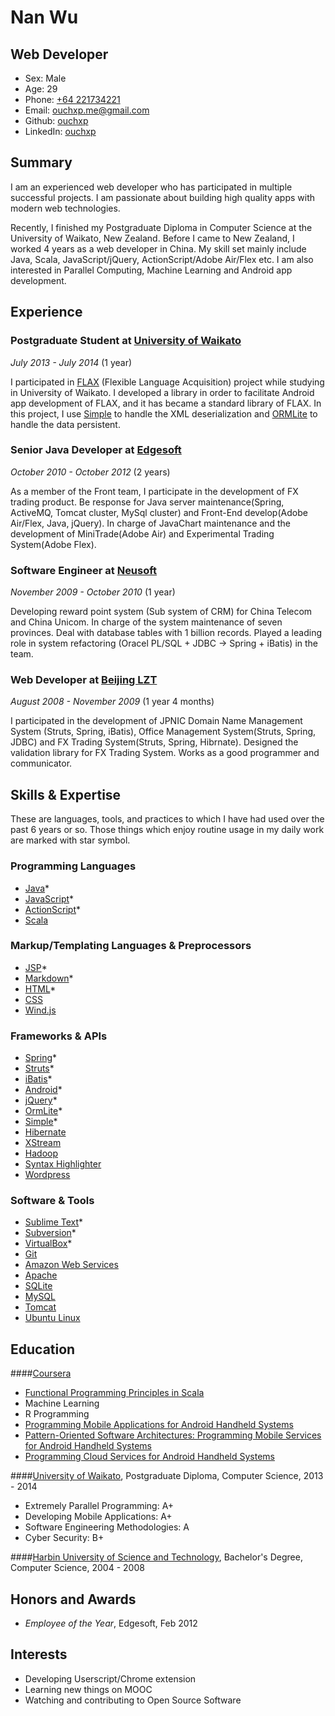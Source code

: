 Nan Wu
=============

Web Developer
-----------------------
- Sex: Male
- Age: 29
- Phone: [+64 221734221](tel://+64221734221)
- Email: <ouchxp.me@gmail.com>
- Github: [ouchxp](http://github.com/ouchxp)
- LinkedIn: [ouchxp](http://nz.linkedin.com/in/ouchxp/)


Summary
-------

I am an experienced web developer who has participated in multiple successful projects. I am passionate about building high quality apps with modern web technologies. 

Recently, I finished my Postgraduate Diploma in Computer Science at the University of Waikato, New Zealand. Before I came to New Zealand, I worked 4 years as a web developer in China. My skill set mainly include Java, Scala, JavaScript/jQuery, ActionScript/Adobe Air/Flex etc. I am also interested in Parallel Computing, Machine Learning and Android app development.


Experience
----------
### **Postgraduate Student** at [University of Waikato](http://waikato.ac.nz/)

*July 2013 - July 2014* (1 year)

I participated in [FLAX](http://flax.nzdl.org/greenstone3/flax) (Flexible Language Acquisition) project while studying in University of Waikato. I developed a library in order to facilitate Android app development of FLAX, and it has became a standard library of FLAX. In this project, I use [Simple](http://simple.sourceforge.net) to handle the XML deserialization and [ORMLite](http://ormlite.com/) to handle the data persistent.

### **Senior Java Developer** at [Edgesoft](http://edgesoft.cn/)

*October 2010 - October 2012* (2 years)

As a member of the Front team, I participate in the development of FX trading product. Be response for Java server maintenance(Spring, ActiveMQ, Tomcat cluster, MySql cluster) and Front-End develop(Adobe Air/Flex, Java, jQuery). In charge of JavaChart maintenance and the development of MiniTrade(Adobe Air) and Experimental Trading System(Adobe Flex).

### **Software Engineer** at [Neusoft](http://www.neusoft.com/)

*November 2009 - October 2010* (1 year)

Developing reward point system (Sub system of CRM) for China Telecom and China Unicom. In charge of the system maintenance of seven provinces. Deal with database tables with 1 billion records. Played a leading role in system refactoring (Oracel PL/SQL + JDBC -> Spring + iBatis) in the team.

### **Web Developer** at [Beijing LZT](http://www.lzt.com.cn/)

*August 2008 - November 2009* (1 year 4 months)

I participated in the development of JPNIC Domain Name Management System (Struts, Spring, iBatis), Office Management System(Struts, Spring, JDBC) and FX Trading System(Struts, Spring, Hibrnate). Designed the validation library for FX Trading System. Works as a good programmer and communicator. 



Skills & Expertise
------------------

These are languages, tools, and practices to which I have had used over the past 6 years or so. Those things which enjoy routine usage in my daily work are marked with star symbol.

### Programming Languages

- [Java](https://www.java.com/)*
- [JavaScript](http://www.ecmascript.org/)*
- [ActionScript](http://www.adobe.com/devnet/actionscript.html)*
- [Scala](http://www.scala-lang.org/)

### Markup/Templating Languages & Preprocessors

- [JSP](http://www.oracle.com/technetwork/java/javaee/jsp)*
- [Markdown](http://daringfireball.net/projects/markdown)*
- [HTML](http://developers.whatwg.org)*
- [CSS](http://www.w3.org/Style/CSS/Overview.en.html)
- [Wind.js](http://windjs.org)


### Frameworks & APIs

- [Spring](https://spring.io/)*
- [Struts](http://struts.apache.org/)*
- [iBatis](https://ibatis.apache.org/)*
- [Android](http://developer.android.com/)*
- [jQuery](http://jquery.com)*
- [OrmLite](http://ormlite.com/)*
- [Simple](http://simple.sourceforge.net/)*
- [Hibernate](http://hibernate.org/)
- [XStream](http://xstream.codehaus.org/)
- [Hadoop](http://hadoop.apache.org/)
- [Syntax Highlighter](http://alexgorbatchev.com/SyntaxHighlighter/)
- [Wordpress](http://wordpress.org)

### Software & Tools

- [Sublime Text](http://www.sublimetext.com)*
- [Subversion](http://svn.apache.org)*
- [VirtualBox](http://virtualbox.org)*
- [Git](http://git-scm.com/)
- [Amazon Web Services](http://aws.amazon.com)
- [Apache](http://apache.org)
- [SQLite](http://www.sqlite.org/)
- [MySQL](http://mysql.com)
- [Tomcat](http://tomcat.apache.com)
- [Ubuntu Linux](http://ubuntu.com)


Education
---------
####[Coursera](http://coursera.com)
- [Functional Programming Principles in Scala](https://www.coursera.org/records/NC6cJm4v6L8jey9H)
- Machine Learning
- R Programming
- [Programming Mobile Applications for Android Handheld Systems](https://www.coursera.org/records/ZMDseSzYweXFGN5n)
- [Pattern-Oriented Software Architectures: Programming Mobile Services for Android Handheld Systems](https://www.coursera.org/records/JeTWEQwhzNYJgSQy)
- [Programming Cloud Services for Android Handheld Systems](https://www.coursera.org/verify/8R6EF8J3HM)

####[University of Waikato](http://waikato.ac.nz), Postgraduate Diploma, Computer Science, 2013 - 2014
- Extremely Parallel Programming: A+
- Developing Mobile Applications: A+
- Software Engineering Methodologies: A
- Cyber Security: B+


####[Harbin University of Science and Technology](http://www.hrbust.edu.cn/), Bachelor's Degree, Computer Science, 2004 - 2008

Honors and Awards
-----------------

- *Employee of the Year*, Edgesoft, Feb 2012

Interests
---------

- Developing Userscript/Chrome extension
- Learning new things on MOOC
- Watching and contributing to Open Source Software

